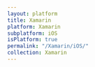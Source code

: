 ```yaml
---
layout: platform
title: Xamarin
platform: Xamarin
subplatform: iOS
isPlatform: true
permalink: "/Xamarin/iOS/"
collection: Xamarin
---
```

